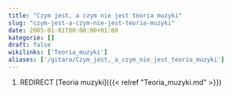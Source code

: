 ```yaml
---
title: "Czym jest, a czym nie jest teoria muzyki"
slug: "czym-jest-a-czym-nie-jest-teoria-muzyki"
date: 2005-01-01T00:00:00+01:00
kategorie: []
draft: false
wikilinks: ['Teoria_muzyki']
aliases: ['/gitara/Czym_jest,_a_czym_nie_jest_teoria_muzyki']
---
```

1.  REDIRECT [Teoria muzyki]({{< relref "Teoria_muzyki.md" >}})